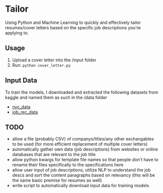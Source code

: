 # Tailor
Using Python and Machine Learning to quickly and effectively tailor resumes/cover letters based on the specific job descriptions you're applying to.

## Usage
1. Upload a cover letter into the /input folder
2. Run: `python cover_letter.py`

## Input Data
To train the models, I downloaded and extracted the following datasets from kaggle and named them as such in the /data folder
- [nyc_data](https://www.kaggle.com/new-york-city/new-york-city-current-job-postings?select=nyc-jobs.csv) 
- [job_rec_data](https://www.kaggle.com/kandij/job-recommendation-datasets) 

## TODO
- allow a file (probably CSV) of companys/titles/any other exchangables to be used (for more efficient replacement of multiple cover letters)
- automatically gather own data (job descriptions) from websites or online databases that are relevant to the job title
- allow python kwargs for template file names so that people don't have to rename their files specifically to the specifications here
- allow user input of job descriptions, utilize NLP to understand the job descs and sort the content paragraphs based on relevancy (this will be the same basic premise for resumes as well)
- write script to automatically download input data for training models 
